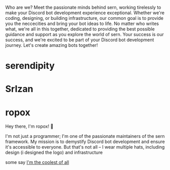 Who are we?
Meet the passionate minds behind sern, working tirelessly to make your Discord bot development experience exceptional. Whether we're coding, designing, or building infrastructure, our common goal is to provide you the neccecities and bring your bot ideas to life. No matter who writes what, we're all in this together, dedicated to providing the best possible guidance and support as you explore the world of sern. Your success is our success, and we're excited to be part of your Discord bot development journey. Let's create amazing bots together!

# serendipity

# SrIzan

# ropox
Hey there, I'm ropox! 👋


I'm not just a programmer; I'm one of the passionate maintainers of the sern framework. My mission is to demystify Discord bot development and ensure it's accessible to everyone. But that's not all – I wear multiple hats, including design (i designed the logo) and infrastructure 

some say [I'm the coolest of all](/blog/newlogo#ropox-thing)